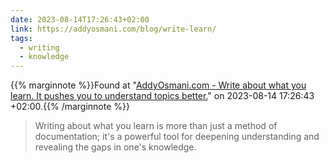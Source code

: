 ```yaml
---
date: 2023-08-14T17:26:43+02:00
link: https://addyosmani.com/blog/write-learn/
tags:
  - writing
  - knowledge
---
```

{{% marginnote %}}Found at "[AddyOsmani.com - Write about what you learn. It pushes you to understand topics better.](https://web.archive.org/web/20230814172643/https://addyosmani.com/blog/write-learn/)" on 2023-08-14 17:26:43 +02:00.{{% /marginnote %}}

> Writing about what you learn is more than just a method of documentation; it's a powerful tool for deepening understanding and revealing the gaps in one's knowledge.